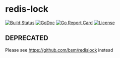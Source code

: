 # redis-lock

[![Build Status](https://travis-ci.org/bsm/redis-lock.png?branch=master)](https://travis-ci.org/bsm/redis-lock)
[![GoDoc](https://godoc.org/github.com/bsm/redis-lock?status.png)](http://godoc.org/github.com/bsm/redis-lock)
[![Go Report Card](https://goreportcard.com/badge/github.com/bsm/redis-lock)](https://goreportcard.com/report/github.com/bsm/redis-lock)
[![License](https://img.shields.io/badge/License-MIT-blue.svg)](https://opensource.org/licenses/MIT)

## DEPRECATED 

Please see https://github.com/bsm/redislock instead 
